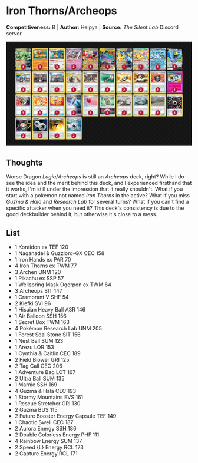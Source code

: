 # Iron Thorns/Archeops

**Competitiveness:** B | **Author:** Helpya | **Source:** *The Silent Lab* Discord server

![decklist](../../!Images/Live%20Expanded/3SUM-DRI/Iron%20Thorns-Archeops.png)

## Thoughts
Worse Dragon *Lugia*/*Archeops* is still an *Archeops* deck, right? While I do see the idea and the merit behind this deck, and I experienced firsthand that it works, I'm still under the impression that it really shouldn't. What if you start with a pokemon not named *Iron Thorns* in the active? What if you miss *Guzma & Hala* and *Research Lab* for several turns? What if you can't find a specific attacker when you need it? This deck's consistency is due to the good deckbuilder behind it, but otherwise it's close to a mess.

## List
* 1 Koraidon ex TEF 120
* 1 Naganadel & Guzzlord-GX CEC 158
* 1 Iron Hands ex PAR 70
* 4 Iron Thorns ex TWM 77
* 3 Archen UNM 120
* 1 Pikachu ex SSP 57
* 1 Wellspring Mask Ogerpon ex TWM 64
* 3 Archeops SIT 147
* 1 Cramorant V SHF 54
* 2 Klefki SVI 96
* 1 Hisuian Heavy Ball ASR 146
* 1 Air Balloon SSH 156
* 1 Secret Box TWM 163
* 4 Pokémon Research Lab UNM 205
* 1 Forest Seal Stone SIT 156
* 1 Nest Ball SUM 123
* 1 Arezu LOR 153
* 1 Cynthia & Caitlin CEC 189
* 2 Field Blower GRI 125
* 2 Tag Call CEC 206
* 1 Adventure Bag LOT 167
* 2 Ultra Ball SUM 135
* 1 Marnie SSH 169
* 4 Guzma & Hala CEC 193
* 1 Stormy Mountains EVS 161
* 1 Rescue Stretcher GRI 130
* 2 Guzma BUS 115
* 2 Future Booster Energy Capsule TEF 149
* 1 Chaotic Swell CEC 187
* 2 Aurora Energy SSH 186
* 2 Double Colorless Energy PHF 111
* 4 Rainbow Energy SUM 137
* 2 Speed {L} Energy RCL 173
* 2 Capture Energy RCL 171
